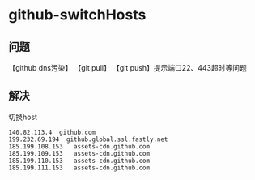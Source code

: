 # github-switchHosts
## 问题
【github dns污染】 【git pull】 【git push】提示端口22、443超时等问题
## 解决
切换host
```
140.82.113.4  github.com 
199.232.69.194  github.global.ssl.fastly.net
185.199.108.153   assets-cdn.github.com
185.199.109.153   assets-cdn.github.com
185.199.110.153   assets-cdn.github.com
185.199.111.153   assets-cdn.github.com
```
